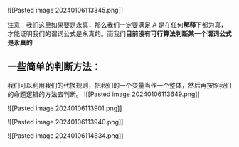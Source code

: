 ![[Pasted image 20240106113345.png]]

注意：我们这里如果要是永真，那么我们一定要满足 A 是在任何**解释**下都为真，才能证明我们的谓词公式是永真的。而我们**目前没有可行算法判断某一个谓词公式是永真的**

## 一些简单的判断方法：
我们可以利用我们的代换规则，把我们的一个变量当作一个整体，然后再按照我们的命题逻辑的方法去判断。
![[Pasted image 20240106113649.png]]

![[Pasted image 20240106113901.png]]

![[Pasted image 20240106113940.png]]


![[Pasted image 20240106114634.png]]

